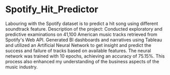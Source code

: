 # Spotify_Hit_Predictor
Labouring with the Spotify dataset is to predict a hit song using different soundtrack feature.
Description of the project: Conducted exploratory and predictive examinations on 41,100 American music tracks retrieved from Spotify's Web API. Generated BI dashboards and narratives using Tableau and utilized an Artificial Neural Network to get insight and predict the success and failure of tracks based on available features. The neural network was trained with 10 epochs, achieving an accuracy of 75.15%. This process also enhanced my understanding of the business aspects of the music industry.
